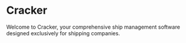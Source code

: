 # Cracker

Welcome to Cracker, your comprehensive ship management software designed exclusively for shipping companies.
